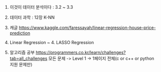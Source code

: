 
1. 이것이 데이터 분석이다 : 3.2 ~ 3.3

2. 데이터 과학 : 12장 K-NN

3. 캐글
https://www.kaggle.com/faressayah/linear-regression-house-price-prediction 
1. Linear Regression ~ 4. LASSO Regression

4. 알고리즘 공부
https://programmers.co.kr/learn/challenges?tab=all_challenges
모든 문제 -> Level 1 -> 1페이지 전체(c or c++ or python 지원 문제만)

